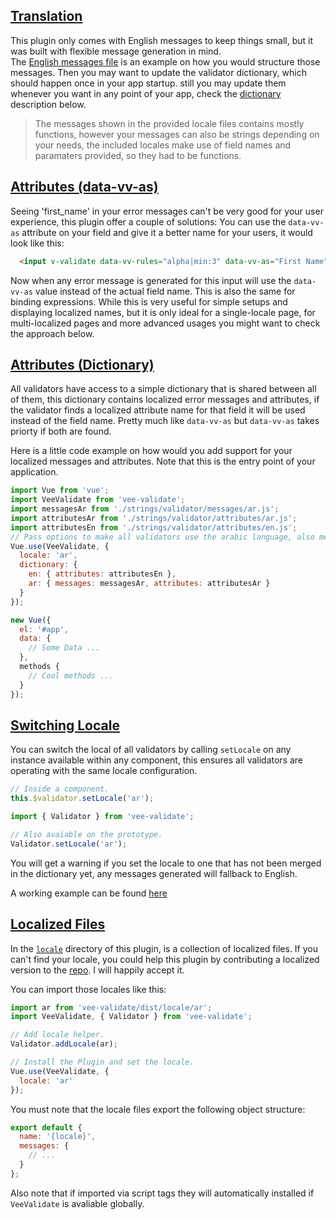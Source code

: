 ## [Translation](#translation)

This plugin only comes with English messages to keep things small, but it was built with flexible message generation in mind.  
The [English messages file](https://github.com/logaretm/vee-validate/blob/master/dist/locale/en.js) is an example on how you would structure those messages. Then you may want to update the validator dictionary, which should happen once in your app startup. still you may update them whenever you want in any point of your app, check the [dictionary](#attributes-dictionary) description below.

> The messages shown in the provided locale files contains mostly functions, however your messages can also be strings depending on your needs, the included locales make use of field names and paramaters provided, so they had to be functions.

## [Attributes (data-vv-as)](#attributes-data-vv-as)

Seeing 'first_name' in your error messages can't be very good for your user experience, this plugin offer a couple of solutions: You can use the `data-vv-as` attribute on your field and give it a better name for your users, it would look like this:

```html
  <input v-validate data-vv-rules="alpha|min:3" data-vv-as="First Name" name="first_name" type="text">
```

Now when any error message is generated for this input will use the `data-vv-as` value instead of the actual field name. This is also the same for binding expressions. While this is very useful for simple setups and displaying localized names, but it is only ideal for a single-locale page, for multi-localized pages and more advanced usages you might want to check the approach below.

## [Attributes (Dictionary)](#attributes-dictionary)

All validators have access to a simple dictionary that is shared between all of them, this dictionary contains localized error messages and attributes, if the validator finds a localized attribute name for that field it will be used instead of the field name. Pretty much like `data-vv-as` but `data-vv-as` takes priorty if both are found.

Here is a little code example on how would you add support for your localized messages and attributes. Note that this is the entry point of your application.

```js
import Vue from 'vue';
import VeeValidate from 'vee-validate';
import messagesAr from './strings/validator/messages/ar.js';
import attributesAr from './strings/validator/attributes/ar.js';
import attributesEn from './strings/validator/attributes/en.js';
// Pass options to make all validators use the arabic language, also merge the english and arabic attributes with the internal dictionary.
Vue.use(VeeValidate, {
  locale: 'ar',
  dictionary: {
    en: { attributes: attributesEn },
    ar: { messages: messagesAr, attributes: attributesAr }
  }
});

new Vue({
  el: '#app',
  data: {
    // Some Data ...
  },
  methods {
    // Cool methods ...
  }
});
```

## [Switching Locale](#switch-locale)
You can switch the local of all validators by calling `setLocale` on any instance available within any component, this ensures all validators are operating with the same locale configuration.

```js
// Inside a component.
this.$validator.setLocale('ar');

import { Validator } from 'vee-validate';

// Also avaiable on the prototype.
Validator.setLocale('ar');
```

You will get a warning if you set the locale to one that has not been merged in the dictionary yet, any messages generated will fallback to English.


A working example can be found [here](examples#locale-example)

## [Localized Files](#localized-files)

In the [`locale`](https://github.com/logaretm/vee-validate/tree/master/locale) directory of this plugin, is a collection of localized files. If you can't find your locale, you could help this plugin by contributing a localized version to the [repo](https://github.com/logaretm/vee-validate). I will happily accept it.

You can import those locales like this:

```js
import ar from 'vee-validate/dist/locale/ar';
import VeeValidate, { Validator } from 'vee-validate';

// Add locale helper.
Validator.addLocale(ar);

// Install the Plugin and set the locale.
Vue.use(VeeValidate, {
  locale: 'ar'
});
```

You must note that the locale files export the following object structure:

```js
export default {
  name: '{locale}',
  messages: {
    // ...
  }
};
```

Also note that if imported via script tags they will automatically installed if `VeeValidate` is avaliable globally.
